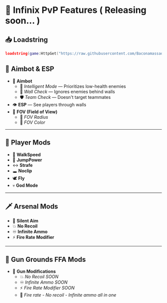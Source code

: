 # 🎯 Infinix PvP Features (  Releasing soon...  )

## 📥 Loadstring

```lua
loadstring(game:HttpGet("https://raw.githubusercontent.com/Baconamassado/Infinix-PvP/refs/heads/main/Infinix-PvP.lua"))()
```

## 🔫 Aimbot & ESP
- 🎯 **Aimbot**
  - 🧠 *Intelligent Mode* — Prioritizes low-health enemies
  - 📸 *Wall Check* — Ignores enemies behind walls
  - 🛡️ *Team Check* — Doesn't target teammates
- 👁️ **ESP** — See players through walls
- 🎯 **FOV (Field of View)**
  - 🔵 *FOV Radius*
  - 🎨 *FOV Color*

---

## 🚀 Player Mods
- 🏃 **WalkSpeed**
- 🦘 **JumpPower**
- ↔️ **Strafe**
- 🕳️ **Noclip**
- 🕊️ **Fly**
- 💀 **God Mode**

---

## 🗡️ Arsenal Mods
- 🎯 **Silent Aim**
- 💥 **No Recoil**
- ♾️ **Infinite Ammo**
- ⚡ **Fire Rate Modifier**

---

## 🔫 Gun Grounds FFA Mods
- 🔧 **Gun Modifications**
  - 💥 *No Recoil SOON*
  - ♾️ *Infinite Ammo SOON*
  - ⚡ *Fire Rate Modifier SOON*
  - 🌟 *Fire rate - No recoil - Infinite ammo all in one*
